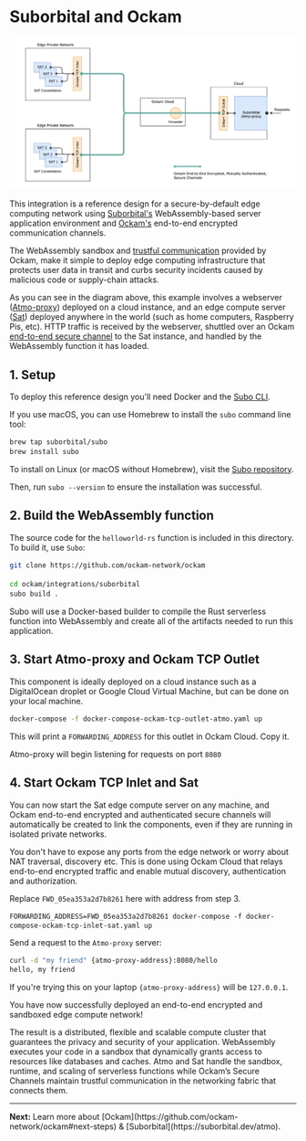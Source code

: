 # Suborbital and Ockam

<p><img alt="suborbital and ockam" src="./ockam-suborbital.png"></p>

This integration is a reference design for a secure-by-default edge computing network using
[Suborbital's](https://suborbital.dev) WebAssembly-based server application environment and
[Ockam's](https://github.com/ockam-network/ockam) end-to-end encrypted communication channels.

The WebAssembly sandbox and [trustful communication](https://github.com/ockam-network/ockam#readme)
provided by Ockam, make it simple to deploy edge computing infrastructure that protects user
data in transit and curbs security incidents caused by malicious code or supply-chain attacks.

As you can see in the diagram above, this example involves a webserver
([Atmo-proxy](https://github.com/suborbital/atmo)) deployed on a cloud instance, and an edge
compute server ([Sat](https://github.com/suborbital/sat)) deployed anywhere in the world
(such as home computers, Raspberry Pis, etc). HTTP traffic is received by the webserver, shuttled
over an Ockam [end-to-end secure channel](e2ee-secure-channels) to the Sat instance, and handled
by the WebAssembly function it has loaded.

## 1. Setup

To deploy this reference design you'll need Docker and the
[Subo CLI](https://github.com/suborbital/subo).

If you use macOS, you can use Homebrew to install the `subo` command line tool:

```bash
brew tap suborbital/subo
brew install subo
```

To install on Linux (or macOS without Homebrew), visit the
[Subo repository](https://github.com/suborbital/subo/releases).

Then, run `subo --version` to ensure the installation was successful.

## 2. Build the WebAssembly function

The source code for the `helloworld-rs` function is included in this directory.
To build it, use `Subo`:

```bash
git clone https://github.com/ockam-network/ockam

cd ockam/integrations/suborbital
subo build .
```

Subo will use a Docker-based builder to compile the Rust serverless function into WebAssembly
and create all of the artifacts needed to run this application.

## 3. Start Atmo-proxy and Ockam TCP Outlet

This component is ideally deployed on a cloud instance such as a DigitalOcean droplet or
Google Cloud Virtual Machine, but can be done on your local machine.

```bash
docker-compose -f docker-compose-ockam-tcp-outlet-atmo.yaml up
```

This will print a `FORWARDING_ADDRESS` for this outlet in Ockam Cloud. Copy it.

Atmo-proxy will begin listening for requests on port `8080`

## 4. Start Ockam TCP Inlet and Sat

You can now start the Sat edge compute server on any machine, and Ockam end-to-end encrypted
and authenticated secure channels will automatically be created to link the components,
even if they are running in isolated private networks.

You don't have to expose any ports from the edge network or worry about NAT traversal, discovery etc.
This is done using Ockam Cloud that relays end-to-end encrypted traffic and enable mutual discovery,
authentication and authorization.

Replace `FWD_05ea353a2d7b8261` here with address from step 3.

```
FORWARDING_ADDRESS=FWD_05ea353a2d7b8261 docker-compose -f docker-compose-ockam-tcp-inlet-sat.yaml up
```

Send a request to the `Atmo-proxy` server:

```bash
curl -d "my friend" {atmo-proxy-address}:8080/hello
hello, my friend
```

If you're trying this on your laptop `{atmo-proxy-address}` will be `127.0.0.1`.

You have now successfully deployed an end-to-end encrypted and sandboxed edge compute network!

The result is a distributed, flexible and scalable compute cluster that guarantees the privacy and
security of your application. WebAssembly executes your code in a sandbox that dynamically grants
access to resources like databases and caches. Atmo and Sat handle the sandbox, runtime, and scaling
of serverless functions while Ockam’s Secure Channels maintain trustful communication in the networking
fabric that connects them.

<div>
<hr>
<b>Next:</b> Learn more about [Ockam](https://github.com/ockam-network/ockam#next-steps) & [Suborbital](https://suborbital.dev/atmo).
</div>

[e2ee-secure-channels]: https://github.com/ockam-network/ockam/tree/develop/documentation/use-cases/end-to-end-encrypt-all-application-layer-communication#readme
